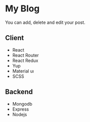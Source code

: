 # My Blog   
You can add, delete and edit your post.
## Client 
+ React 
+ React Router
+ React Redux
+ Yup
+ Material uı
+ SCSS

## Backend
+ Mongodb
+ Express
+ Nodejs 

